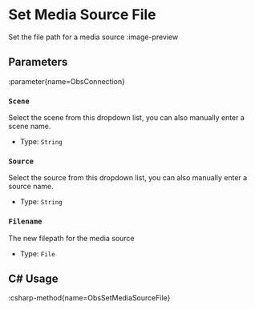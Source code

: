 # Set Media Source File
Set the file path for a media source
:image-preview

## Parameters
:parameter{name=ObsConnection}

### `Scene`
Select the scene from this dropdown list, you can also manually enter a scene name.

- Type: `String`

### `Source`
Select the source from this dropdown list, you can also manually enter a source name.

- Type: `String`

### `Filename`
The new filepath for the media source

- Type: `File`

## C# Usage
:csharp-method{name=ObsSetMediaSourceFile}